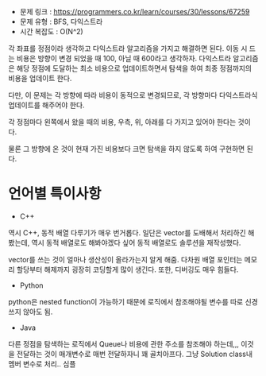 * 문제 링크 : https://programmers.co.kr/learn/courses/30/lessons/67259
* 문제 유형 : BFS, 다익스트라
* 시간 복잡도 : O(N^2)

각 좌표를 정점이라 생각하고 다익스트라 알고리즘을 가지고 해결하면 된다.
이동 시 드는 비용은 방향이 변경 되었을 때 100, 아닐 때 600라고 생각하자.
다익스트라 알고리즘은 해당 정점에 도달하는 최소 비용으로 업데이트하면서 탐색을 하여 최종 정점까지의 비용을 업데이트 한다.

다만, 이 문제는 각 방향에 따라 비용이 동적으로 변경되므로, 각 방향마다 다익스트라식 업데이트를 해주어야 한다.

각 정점마다 왼쪽에서 왔을 때의 비용, 우측, 위, 아래를 다 가지고 있어야 한다는 것이다.

물론 그 방향에 온 것이 현재 가진 비용보다 크면 탐색을 하지 않도록 하여 구현하면 된다.


# 언어별 특이사항

- C++

역시 C++, 동적 배열 다루기가 매우 번거롭다.
일단은 vector를 도배해서 처리하긴 해봤는데,
역시 동적 배열로도 해봐야겠다 싶어 동적 배열로도 솔루션을 재작성했다.

vector를 쓰는 것이 얼마나 생산성이 올라가는지 알게 해줌.
다차원 배열 포인터는 메모리 할당부터 해제까지 굉장히 코딩할게 많이 생긴다.
또한, 디버깅도 매우 힘들다.

- Python

python은 nested function이 가능하기 때문에 
로직에서 참조해야될 변수를 따로 신경쓰지 않아도 됨.

- Java

다른 정점을 탐색하는 로직에서 Queue나 비용에 관한 주소를 참조해야 하는데,,,
이것을 전달하는 것이 매개변수로 매번 전달하자니 꽤 골치아프다.
그냥 Solution class내 멤버 변수로 처리.. 심플

